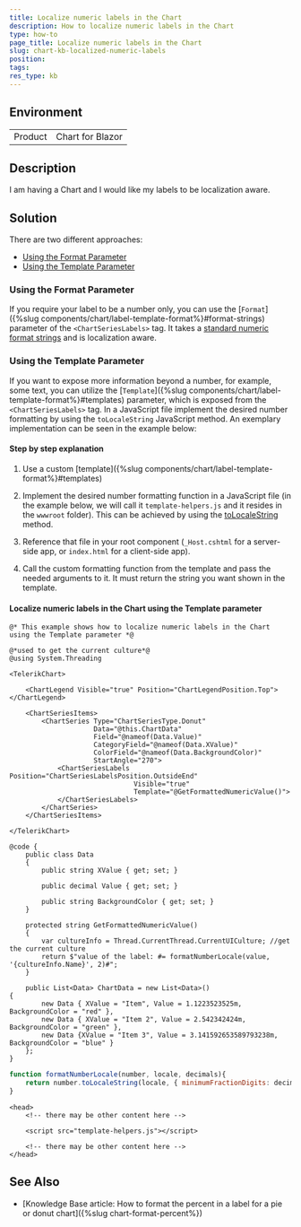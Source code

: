 ```yaml
---
title: Localize numeric labels in the Chart
description: How to localize numeric labels in the Chart
type: how-to
page_title: Localize numeric labels in the Chart
slug: chart-kb-localized-numeric-labels
position:
tags:
res_type: kb
---
```


## Environment
<table>
	<tbody>
		<tr>
			<td>Product</td>
			<td>Chart for Blazor</td>
		</tr>
	</tbody>
</table>


## Description

I am having a Chart and I would like my labels to be localization aware.


## Solution

There are two different approaches:

* [Using the Format Parameter](#using-the-format-parameter)
* [Using the Template Parameter](#using-the-template-parameter)

### Using the Format Parameter

If you require your label to be a number only, you can use the [`Format`]({%slug components/chart/label-template-format%}#format-strings) parameter of the `<ChartSeriesLabels>` tag. It takes a [standard numeric format strings](https://docs.microsoft.com/en-us/dotnet/standard/base-types/standard-numeric-format-strings) and is localization aware.

### Using the Template Parameter

If you want to expose more information beyond a number, for example, some text, you can utilize the [`Template`]({%slug components/chart/label-template-format%}#templates) parameter, which is exposed from the `<ChartSeriesLabels>` tag. In a JavaScript file implement the desired number formatting by using the `toLocaleString` JavaScript method. An exemplary implementation can be seen in the example below:

#### Step by step explanation

1. Use a custom [template]({%slug components/chart/label-template-format%}#templates)

2. Implement the desired number formatting function in a JavaScript file (in the example below, we will call it `template-helpers.js` and it resides in the `wwwroot` folder). This can be achieved by using the [toLocaleString](https://developer.mozilla.org/en-US/docs/Web/JavaScript/Reference/Global_Objects/Number/toLocaleString) method.

3. Reference that file in your root component (`_Host.cshtml` for a server-side app, or `index.html` for a client-side app).

4. Call the custom formatting function from the template and pass the needed arguments to it. It must return the string you want shown in the template.

#### Localize numeric labels in the Chart using the Template parameter

````Razor
@* This example shows how to localize numeric labels in the Chart using the Template parameter *@

@*used to get the current culture*@
@using System.Threading

<TelerikChart>

    <ChartLegend Visible="true" Position="ChartLegendPosition.Top"></ChartLegend>

    <ChartSeriesItems>
        <ChartSeries Type="ChartSeriesType.Donut"
                     Data="@this.ChartData"
                     Field="@nameof(Data.Value)"
                     CategoryField="@nameof(Data.XValue)"
                     ColorField="@nameof(Data.BackgroundColor)"
                     StartAngle="270">
            <ChartSeriesLabels Position="ChartSeriesLabelsPosition.OutsideEnd"
                               Visible="true"
                               Template="@GetFormattedNumericValue()">
            </ChartSeriesLabels>
        </ChartSeries>
    </ChartSeriesItems>

</TelerikChart>

@code {
    public class Data
    {
        public string XValue { get; set; }

        public decimal Value { get; set; }

        public string BackgroundColor { get; set; }
    }

    protected string GetFormattedNumericValue()
    {
        var cultureInfo = Thread.CurrentThread.CurrentUICulture; //get the current culture
        return $"value of the label: #= formatNumberLocale(value, '{cultureInfo.Name}', 2)#";
    }

    public List<Data> ChartData = new List<Data>()
{
        new Data { XValue = "Item", Value = 1.1223523525m, BackgroundColor = "red" },
        new Data { XValue = "Item 2", Value = 2.542342424m, BackgroundColor = "green" },
        new Data {XValue = "Item 3", Value = 3.141592653589793238m, BackgroundColor = "blue" }
    };
}
````
````JavaScript
function formatNumberLocale(number, locale, decimals){
    return number.toLocaleString(locale, { minimumFractionDigits: decimals, maximumFractionDigits: decimals });
}
````
````Index
<head>
    <!-- there may be other content here -->
    
	<script src="template-helpers.js"></script>
	
	<!-- there may be other content here -->
</head>
````


## See Also

  * [Knowledge Base article: How to format the percent in a label for a pie or donut chart]({%slug chart-format-percent%})
